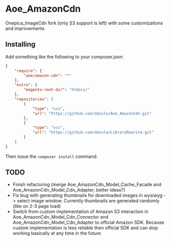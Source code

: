 Aoe_AmazonCdn
=============

Onepica_ImageCdn fork (only S3 support is left) with some customizations and improvements

## Installing

Add something like the following to your composer.json:

```json
{
    "require": {
        "aoe/amazon-cdn": "*"
    },
    "extra": {
        "magento-root-dir": "htdocs/"
    },
    "repositories": [
        {
            "type": "vcs",
            "url": "https://github.com/danslo/Aoe_AmazonCdn.git"
        },
        {
            "type": "vcs",
            "url": "https://github.com/danslo/LibraryRewrite.git"
        }
    ]
}
```

Then issue the ``composer install`` command.

## TODO
- Finish refactoring (merge Aoe_AmazonCdn_Model_Cache_Facade and Aoe_AmazonCdn_Model_Cdn_Adapter, better ideas?)
- Fix bug with generating thumbnails for downloaded images in wysiwyg -> select image window.
Currently thumbnails are generated randomly (like on 2-3 page load)
- Switch from custom implementation of Amazon S3 interaction in Aoe_AmazonCdn_Model_Cdn_Connector
and Aoe_AmazonCdn_Model_Cdn_Adapter to official Amazon SDK. Because custom implementation is less reliable then official
SDK and can stop working basically at any time in the future
